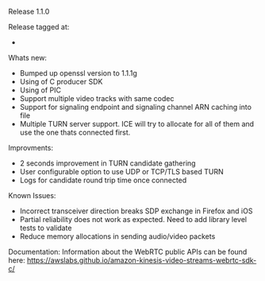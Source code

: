 Release 1.1.0

Release tagged at:
- <commit id>

Whats new:
- Bumped up openssl version to 1.1.1g
- Using <version> of C producer SDK
- Using <version> of PIC
- Support multiple video tracks with same codec
- Support for signaling endpoint and signaling channel ARN caching into file
- Multiple TURN server support. ICE will try to allocate for all of them and use the one thats connected first.  

Improvments:
- 2 seconds improvement in TURN candidate gathering
- User configurable option to use UDP or TCP/TLS based TURN
- Logs for candidate round trip time once connected

Known Issues:
- Incorrect transceiver direction breaks SDP exchange in Firefox and iOS
- Partial reliability does not work as expected. Need to add library level tests to validate
- Reduce memory allocations in sending audio/video packets

Documentation: Information about the WebRTC public APIs can be found here: https://awslabs.github.io/amazon-kinesis-video-streams-webrtc-sdk-c/

